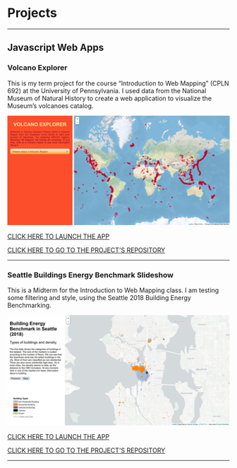 # Projects

---

## Javascript Web Apps

### Volcano Explorer

This is my term project for the course “Introduction to Web Mapping” (CPLN 692) at the University of Pennsylvania. I used data from the National Museum of Natural History to create a web application to visualize the Museum’s volcanoes catalog.

<img src="images/Volcano_xp_thumb.JPG?raw=true"/>

[CLICK HERE TO LAUNCH THE APP](https://leonardoharth.github.io/Harth_Leo_Javascript_Final/ "Volcano Explorer")

[CLICK HERE TO GO TO THE PROJECT'S REPOSITORY](https://github.com/leonardoharth/Harth_Leo_Javascript_Final/ "Volcano Explorer Repo")

---

### Seattle Buildings Energy Benchmark Slideshow

This is a Midterm for the Introduction to Web Mapping class. I am testing some filtering and style, using the Seattle 2018 Building Energy Benchmarking.

<img src="images/seattle.JPG?raw=true"/>

[CLICK HERE TO LAUNCH THE APP](https://leonardoharth.github.io/Harth_Leo_Midterm/ "Seattle Energy Benchmark")

[CLICK HERE TO GO TO THE PROJECT'S REPOSITORY](https://github.com/leonardoharth/Harth_Leo_Midterm "Seattle Energy Benchmark Repo")

---
